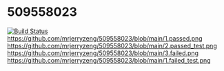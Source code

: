 # 509558023
[![Build Status](https://travis-ci.com/mrjerryzeng/509558023.svg?branch=main)](https://travis-ci.com/mrjerryzeng/509558023)
https://github.com/mrjerryzeng/509558023/blob/main/1.passed.png
https://github.com/mrjerryzeng/509558023/blob/main/2.passed_test.png
https://github.com/mrjerryzeng/509558023/blob/main/3.failed.png
https://github.com/mrjerryzeng/509558023/blob/main/1.failed_test.png
